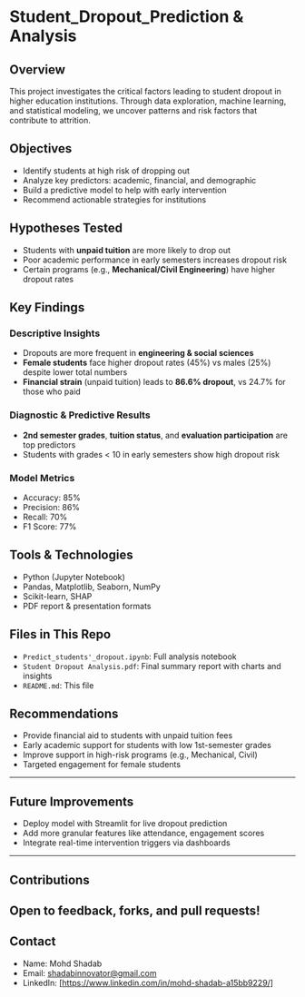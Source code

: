 # Student_Dropout_Prediction & Analysis

##   Overview
This project investigates the critical factors leading to student dropout in higher education institutions. Through data exploration, machine learning, and statistical modeling, we uncover patterns and risk factors that contribute to attrition.

##   Objectives
- Identify students at high risk of dropping out
- Analyze key predictors: academic, financial, and demographic
- Build a predictive model to help with early intervention
- Recommend actionable strategies for institutions

##   Hypotheses Tested
- Students with **unpaid tuition** are more likely to drop out
- Poor academic performance in early semesters increases dropout risk
- Certain programs (e.g., **Mechanical/Civil Engineering**) have higher dropout rates

##   Key Findings
###   Descriptive Insights
- Dropouts are more frequent in **engineering & social sciences**
- **Female students** face higher dropout rates (45%) vs males (25%) despite lower total numbers
- **Financial strain** (unpaid tuition) leads to **86.6% dropout**, vs 24.7% for those who paid

###   Diagnostic & Predictive Results
- **2nd semester grades**, **tuition status**, and **evaluation participation** are top predictors
- Students with grades < 10 in early semesters show high dropout risk

###   Model Metrics
-  Accuracy:  85%  
-  Precision:  86%  
-  Recall:  70%  
-  F1 Score:  77%  

##   Tools & Technologies
- Python (Jupyter Notebook)
- Pandas, Matplotlib, Seaborn, NumPy
- Scikit-learn, SHAP
- PDF report & presentation formats

##   Files in This Repo
- `Predict_students'_dropout.ipynb`: Full analysis notebook
- `Student Dropout Analysis.pdf`: Final summary report with charts and insights
- `README.md`: This file

##   Recommendations
- Provide financial aid to students with unpaid tuition fees
- Early academic support for students with low 1st-semester grades
- Improve support in high-risk programs (e.g., Mechanical, Civil)
- Targeted engagement for female students
---
##   Future Improvements
- Deploy model with Streamlit for live dropout prediction
- Add more granular features like attendance, engagement scores
- Integrate real-time intervention triggers via dashboards
---
##   Contributions
Open to feedback, forks, and pull requests!
---
##  Contact
-  Name:  Mohd Shadab  
-  Email: shadabinnovator@gmail.com 
-  LinkedIn:  [https://www.linkedin.com/in/mohd-shadab-a15bb9229/]
